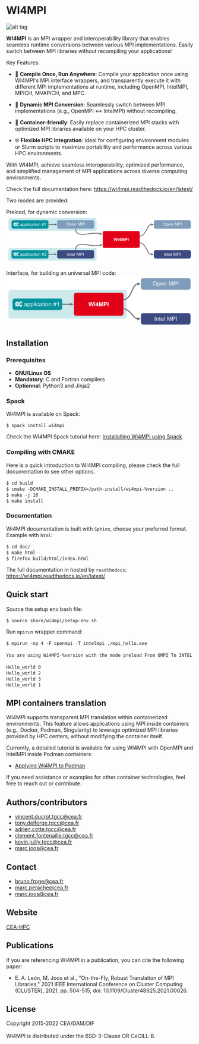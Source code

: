 # WI4MPI

![alt tag](doc/img/logo-full-blue.png)

**WI4MPI** is an MPI wrapper and interoperability library that enables seamless runtime conversions between
various MPI implementations. Easily switch between MPI libraries without recompiling your applications!

Key Features:

- 🚀 **Compile Once, Run Anywhere**: Compile your application once using WI4MPI's MPI interface wrappers,
and transparently execute it with different MPI implementations at runtime, including OpenMPI, IntelMPI,
MPICH, MVAPICH, and MPC.

- 🔄 **Dynamic MPI Conversion**: Seamlessly switch between MPI implementations (e.g., OpenMPI ↔ IntelMPI)
without recompiling.

- 🐳 **Container-friendly**: Easily replace containerized MPI stacks with optimized MPI libraries available
on your HPC cluster.

- 🌐 **Flexible HPC Integration**: Ideal for configuring environment modules or Slurm scripts to maximize
portability and performance across various HPC environments.

With WI4MPI, achieve seamless interoperability, optimized performance, and simplified management of MPI
applications across diverse computing environments.

Check the full documentation here: https://wi4mpi.readthedocs.io/en/latest/

Two modes are provided:

Preload, for dynamic conversion:
![alt tag](doc/img/preload.png)

Interface, for building an universal MPI code:
![alt tag](doc/img/interface.png)

## Installation

### Prerequisites

* **GNU/Linux OS**
* **Mandatory**: C and Fortran compilers
* **Optionnal**: Python3 and Jinja2

### Spack

WI4MPI is available on Spack:

```
$ spack install wi4mpi
```

Check the WI4MPI Spack tutorial here: [Installalling Wi4MPI using Spack](https://wi4mpi.readthedocs.io/en/latest/tutorial/building-wi4mpi.html#installing-wi4mpi-using-spack)

### Compiling with CMAKE

Here is a quick introduction to WI4MPI compiling, please check the full documentation to see other options.

```
$ cd build
$ cmake -DCMAKE_INSTALL_PREFIX=/path-install/wi4mpi-%version ..
$ make -j 16
$ make install
```

### Documentation

Wi4MPI documentation is built with `Sphinx`, choose your preferred format.
Example with `html`:

```
$ cd doc/
$ make html
$ firefox build/html/index.html
```

The full documentation in hosted by `readthedocs`: https://wi4mpi.readthedocs.io/en/latest/

## Quick start

Source the setup env bash file:

```
$ source share/wi4mpi/setup-env.sh
```

Run `mpirun` wrapper command:

```
$ mpirun -np 4 -F openmpi -T intelmpi ./mpi_hello.exe

You are using Wi4MPI-%version with the mode preload From OMPI To INTEL

Hello_world 0
Hello_world 2
Hello_world 3
Hello_world 1
```

## MPI containers translation

WI4MPI supports transparent MPI translation within containerized environments. This feature allows applications
using MPI inside containers (e.g., Docker, Podman, Singularity) to leverage optimized MPI libraries provided by
HPC centers, without modifying the container itself.

Currently, a detailed tutorial is available for using WI4MPI with OpenMPI and IntelMPI inside Podman containers:

* [Applying Wi4MPI to Podman](https://wi4mpi.readthedocs.io/en/latest/tutorial/podman.html)

If you need assistance or examples for other container technologies, feel free to reach out or contribute.

## Authors/contributors

* vincent.ducrot.tgcc@cea.fr
* tony.delforge.tgcc@cea.fr
* adrien.cotte.tgcc@cea.fr
* clement.fontenaille.tgcc@cea.fr
* kevin.juilly.tgcc@cea.fr
* marc.joos@cea.fr

## Contact

* bruno.froge@cea.fr
* marc.perache@cea.fr
* marc.joos@cea.fr

## Website

[CEA-HPC](http://www-hpc.cea.fr/)

## Publications

If you are referencing Wi4MPI in a publication, you can cite the following paper:

* E. A. León, M. Joos et al., "On-the-Fly, Robust Translation of MPI Libraries," 2021 IEEE International Conference on Cluster Computing (CLUSTER), 2021, pp. 504-515, doi: 10.1109/Cluster48925.2021.00026.


## License

Copyright 2015-2022 CEA/DAM/DIF<br />
<br />
WI4MPI is distributed under the BSD-3-Clause OR CeCILL-B.
